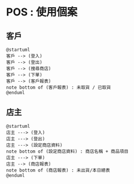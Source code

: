 # POS : 使用個案

## 客戶

```puml
@startuml
客戶 --> (登入)
客戶 --> (登出)
客戶 --> (搜尋商店)
客戶 --> (下單)
客戶 --> (客戶報表)
note bottom of (客戶報表) : 未取貨 / 已取貨
@enduml
```

## 店主

```puml
@startuml
店主 ---> (登入)
店主 ---> (登出)
店主 ---> (設定商店資料)
note bottom of (設定商店資料) : 商店名稱 + 商品項目
店主 ---> (下單)
店主 --> (商店報表)
note bottom of (商店報表) : 未出貨/本日總表
@enduml
```